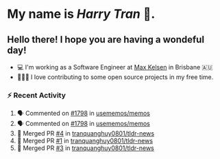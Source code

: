 #  My name is  *Harry Tran* 👋.
## Hello there! I hope you are having a wondeful day! 

- 💻 I'm working as a Software Engineer at [Max Kelsen](https://maxkelsen.com/) in Brisbane 🇦🇺
- 👨🏻‍💻 I love contributing to some open source projects in my free time.

### :zap: Recent Activity
<!--START_SECTION:activity-->
1. 🗣 Commented on [#1798](https://github.com/usememos/memos/issues/1798#issuecomment-1646599661) in [usememos/memos](https://github.com/usememos/memos)
2. 🗣 Commented on [#1798](https://github.com/usememos/memos/issues/1798#issuecomment-1646592437) in [usememos/memos](https://github.com/usememos/memos)
3. 🎉 Merged PR [#4](https://github.com/tranquanghuy0801/tldr-news/pull/4) in [tranquanghuy0801/tldr-news](https://github.com/tranquanghuy0801/tldr-news)
4. 🎉 Merged PR [#1](https://github.com/tranquanghuy0801/tldr-news/pull/1) in [tranquanghuy0801/tldr-news](https://github.com/tranquanghuy0801/tldr-news)
5. 🎉 Merged PR [#3](https://github.com/tranquanghuy0801/tldr-news/pull/3) in [tranquanghuy0801/tldr-news](https://github.com/tranquanghuy0801/tldr-news)
<!--END_SECTION:activity-->

<!--

Here are some ideas to get you started:

- 🔭 I’m currently working on ...
- 🌱 I’m currently learning ...
- 👯 I’m looking to collaborate on ...
- 🤔 I’m looking for help with ...
- 💬 Ask me about ...
- 📫 How to reach me: ...
- 😄 Pronouns: ...
- ⚡ Fun fact: ...
# title 1
## title 2
### title 3
#### title 4
##### title 5
###### title 6

Text that is **bold**, *italic* and ~~strikethrough~~

* [ ] Item 2
   * [x] Sub Item 2b
* [ ] Item 1

1. Item 1
   1. Item 1
1. Item 2

| Column 1 | Column 2 | Column 3 |
| :--- | :---: | ---: |
| Row 1a | Row 1b | Row 1c |
| Row 2a | Row 2b | Row 2c |

This is a [link](https://mlh.io)

this is inline `code`, here is a block of code below 👇

```ts
const name: string = 'Eddie Jaoude';

// log name
console.log(name);
```

> I am a quote to give context

I am normal text talking about the above quote ☝️ 
-->
